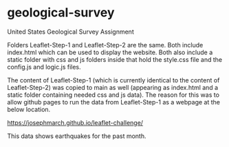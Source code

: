# geological-survey
United States Geological Survey Assignment

Folders Leaflet-Step-1 and Leaflet-Step-2 are the same. Both include index.html which can be used to display the website. Both also include a static folder with css and js folders inside that hold the style.css file and the config.js and logic.js files.

The content of Leaflet-Step-1 (which is currently identical to the content of Leaflet-Step-2) was copied to main as well (appearing as index.html and a static folder containing needed css and js data). The reason for this was to allow github pages to run the data from Leaflet-Step-1 as a webpage at the below location.

https://josephmarch.github.io/leaflet-challenge/

This data shows earthquakes for the past month.
